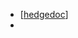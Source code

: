 - [[hedgedoc]]
- 

[//begin]: # "Autogenerated link references for markdown compatibility"
[hedgedoc]: logseq/pages/hedgedoc.md "hedgedoc"
[//end]: # "Autogenerated link references"